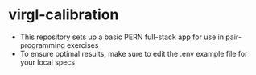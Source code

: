 # virgl-calibration
- This repository sets up a basic PERN full-stack app for use in pair-programming exercises
- To ensure optimal results, make sure to edit the .env example file for your local specs
